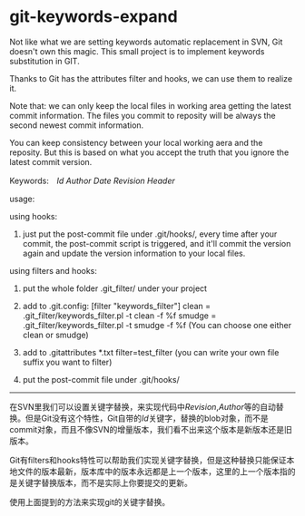 # git-keywords-expand
Not like what we are setting keywords automatic replacement in SVN, Git doesn't own this magic. This small project is to implement  keywords substitution in GIT.

Thanks to Git has the attributes filter and hooks, we can use them to realize it. 

Note that: we can only keep the local files in working area getting the latest commit information. The files you commit to reposity will be always the second newest commit information. 

You can keep consistency between your local working aera and the reposity. But this is based on what you accept the truth that you ignore the latest commit version.

Keywords:　$Id$ $Author$ $Date$ $Revision$ $Header$

usage:



using hooks:

1) just put the post-commit file under .git/hooks/, every time after your commit, the post-commit script is triggered, and it'll commit the version again and update the version information to your local files.


using filters and hooks:

1) put the whole folder .git_filter/ under your project

2) add to .git.config:
[filter "keywords_filter"]
    clean = .git_filter/keywords_filter.pl -t clean -f %f
    smudge = .git_filter/keywords_filter.pl -t smudge -f %f
(You can choose one either clean or smudge)

3) add to .gitattributes
*.txt filter=test_filter
(you can write your own file suffix you want to filter)

4) put the post-commit file under .git/hooks/


------------------------------

在SVN里我们可以设置关键字替换，来实现代码中$Revision$,$Author$等的自动替换。但是Git没有这个特性，Git自带的$Id$关键字，替换的blob对象，而不是commit对象，而且不像SVN的增量版本，我们看不出来这个版本是新版本还是旧版本。

Git有filters和hooks特性可以帮助我们实现关键字替换，但是这种替换只能保证本地文件的版本最新，版本库中的版本永远都是上一个版本，这里的上一个版本指的是关键字替换版本，而不是实际上你要提交的更新。

使用上面提到的方法来实现git的关键字替换。
